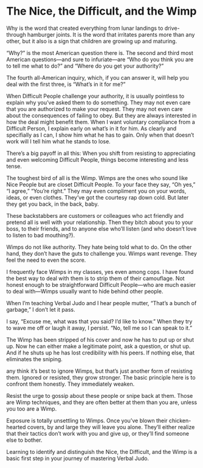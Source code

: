 # The Nice, the Difficult, and the Wimp



Why is the word that created everything from lunar landings to drive-through hamburger joints. It is the word that irritates parents more than any other, but it also is a sign that children are growing up and maturing.

“Why?” is the most American question there is. The second and third most American questions—and sure to infuriate—are “Who do you think you are to tell me what to do?” and “Where do you get your authority?”

The fourth all-American inquiry, which, if you can answer it, will help you deal with the first three, is “What’s in it for me?”

When Difficult People challenge your authority, it is usually pointless to explain why you’ve asked them to do something. They may not even care that you are authorized to make your request. They may not even care about the consequences of failing to obey. But they are always interested in how the deal might benefit them. When I want voluntary compliance from a Difficult Person, I explain early on what’s in it for him. As clearly and specifially as I can, I show him what he has to gain. Only when that doesn’t work will I tell him what he stands to lose.

There’s a big payoff in all this: When you shift from resisting to appreciating and even welcoming Difficult People, things become interesting and less tense.

The toughest bird of all is the Wimp. Wimps are the ones who sound like Nice People but are closet Difficult People. To your face they say, “Oh yes,” “I agree,” “You’re right.” They may even compliment you on your words, ideas, or even clothes. They’ve got the courtesy rap down cold. But later they get you back, in the back, baby.

These backstabbers are customers or colleagues who act friendly and pretend all is well with your relationship. Then they bitch about you to your boss, to their friends, and to anyone else who’ll listen (and who doesn’t love to listen to bad mouthing?).

Wimps do not like authority. They hate being told what to do. On the other hand, they don’t have the guts to challenge you. Wimps want revenge. They feel the need to even the score.

I frequently face Wimps in my classes, yes even among cops. I have found the best way to deal with them is to strip them of their camouflage. Not honest enough to be straightforward Difficult People—who are much easier to deal with—Wimps usually want to hide behind other people.

When I’m teaching Verbal Judo and I hear people mutter, “That’s a bunch of garbage,” I don’t let it pass.

I say, “Excuse me, what was that you said? I’d like to know.” When they try to wave me off or laugh it away, I persist. “No, tell me so I can speak to it.”

The Wimp has been stripped of his cover and now he has to put up or shut up. Now he can either make a legitimate point, ask a question, or shut up. And if he shuts up he has lost credibility with his peers. If nothing else, that eliminates the sniping.

any think it’s best to ignore Wimps, but that’s just another form of resisting them. Ignored or resisted, they grow stronger. The basic principle here is to confront them honestly. They immediately weaken.

Resist the urge to gossip about these people or snipe back at them. Those are Wimp techniques, and they are often better at them than you are, unless you too are a Wimp.

Exposure is totally unsettling to Wimps. Once you’ve blown their chicken-hearted covers, by and large they will leave you alone. They’ll either realize that their tactics don’t work with you and give up, or they’ll find someone else to bother.

Learning to identify and distinguish the Nice, the Difficult, and the Wimp is a basic first step in your journey of mastering Verbal Judo.
